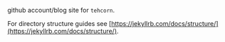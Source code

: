 github account/blog site for `tehcorn`.

For directory structure guides see [https://jekyllrb.com/docs/structure/](https://jekyllrb.com/docs/structure/).
